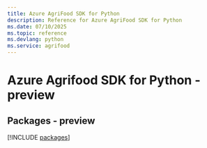 ```yaml
---
title: Azure AgriFood SDK for Python
description: Reference for Azure AgriFood SDK for Python
ms.date: 07/10/2025
ms.topic: reference
ms.devlang: python
ms.service: agrifood
---
```

# Azure Agrifood SDK for Python - preview
## Packages - preview
[!INCLUDE [packages](agrifood-index.md)]